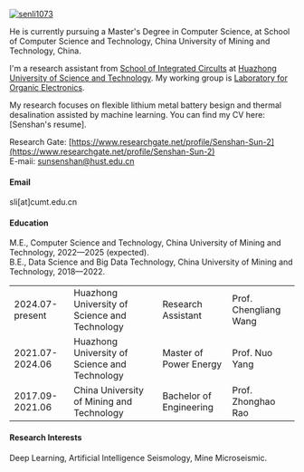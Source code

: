 

[![senli1073](https://img.shields.io/badge/senli1073-github-blue?logo=github)](https://github.com/senli1073)

He is currently pursuing a Master's Degree in Computer Science, at School of Computer Science and Technology, China University of Mining and Technology, China.

I'm a research assistant from [School of Integrated Circults](https://ic.hust.edu.cn/) at [Huazhong University of Science and Technology](https://www.hust.edu.cn/). My working group is [Laboratory for Organic Electronics](http://flexbatt.oei.hust.edu.cn/index.htm).

My research focuses on flexible lithium metal battery besign and thermal desalination assisted by machine learning. You can find my CV here: [Senshan's resume].

Research Gate: [https://www.researchgate.net/profile/Senshan-Sun-2](https://www.researchgate.net/profile/Senshan-Sun-2)  
E-maii: [sunsenshan@hust.edu.cn](mailto:sunsenshan@hust.edu.cn)

#### Email
sli[at]cumt.edu.cn

#### Education
M.E., Computer Science and Technology, China University of Mining and Technology, 2022—2025 (expected).\
B.E., Data Science and Big Data Technology, China University of Mining and Technology, 2018—2022.

<style>
  table {
    border: none;
    width: 100%;
  }
  td, th {
     border: none;
  }
</style>
<table>
<tr>
  <td>2024.07-present</td>
  <td>Huazhong University of Science and Technology</td>
  <td>Research Assistant</td>
  <td>Prof. Chengliang Wang</td>
</tr>
<tr>
  <td>2021.07-2024.06</td>
  <td>Huazhong University of Science and Technology</td>
  <td>Master of Power Energy</td>
  <td>Prof. Nuo Yang</td>
</tr>
<tr>
  <td>2017.09-2021.06</td>
  <td>China University of Mining and Technology</td>
  <td>Bachelor of Engineering</td>
  <td>Prof. Zhonghao Rao</td>
</tr>
</table>

#### Research Interests
Deep Learning, Artificial Intelligence Seismology, Mine Microseismic.

